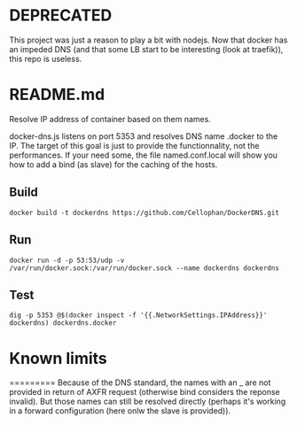 # DEPRECATED
This project was just a reason to play a bit with nodejs. Now that docker has an impeded DNS (and that some LB start to be interesting (look at traefik)), this repo is useless.

# README.md
Resolve IP address of container based on them names.

docker-dns.js listens on port 5353 and resolves DNS name <container name>.docker to the IP.
The target of this goal is just to provide the functionnality, not the performances. If your need some, the file named.conf.local will show you how to add a bind (as slave) for the caching of the hosts.

## Build
`docker build -t dockerdns https://github.com/Cellophan/DockerDNS.git`

## Run
`docker run -d -p 53:53/udp -v /var/run/docker.sock:/var/run/docker.sock --name dockerdns dockerdns`

## Test
`dig -p 5353 @$(docker inspect -f '{{.NetworkSettings.IPAddress}}' dockerdns) dockerdns.docker`

# Known limits
=========
Because of the DNS standard, the names with an _ are not provided in return of AXFR request (otherwise bind considers the reponse invalid). But those names can still be resolved directly (perhaps it's working in a forward configuration (here onlw the slave is provided)).

